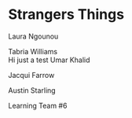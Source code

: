 # Strangers Things

Laura Ngounou  

Tabria Williams  
Hi just a test
Umar Khalid  

Jacqui Farrow  

Austin Starling  

Learning Team #6

